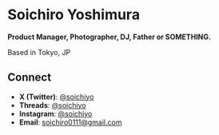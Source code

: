 # Soichiro Yoshimura

**Product Manager, Photographer, DJ, Father or SOMETHING.**

Based in Tokyo, JP

## Connect

- **X (Twitter)**: [@soichiyo](https://x.com/soichiyo)
- **Threads**: [@soichiyo](https://threads.net/soichiyo)  
- **Instagram**: [@soichiyo](https://instagram.com/soichiyo)
- **Email**: soichiro0111@gmail.com
